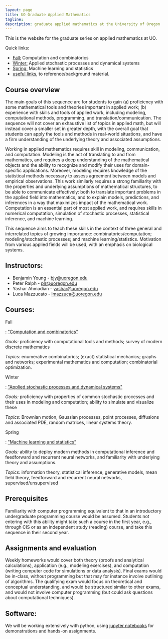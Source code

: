 ```yaml
---
layout: page
title: UO Graduate Applied Mathematics
tagline:
description: graduate applied mathematics at the University of Oregon
---
```


This is the website for the graduate series on applied mathematics at UO.

Quick links:

- [Fall:](pages/fall.md) Computation and combinatorics
- [Winter:](pages/winter.md) Applied stochastic processes and dynamical systems
- [Spring:](pages/spring.md) Machine learning and statistics
- [useful links](pages/reference.md), to reference/background material.

## Course overview

The main goals of this sequence are for students to gain (a) proficiency with some mathematical tools and theories important in applied work; (b) experience with skills and tools of applied work, including modeling, computational methods, programming, and translation/communication. The sequence will not cover an exhaustive list of topics in applied math, but will instead cover a smaller set in greater depth, with the overall goal that students can apply the tools and methods in real-world situations, and have a firm understanding of the underlying theory and associated assumptions.

Working in applied mathematics requires skill in modeling, communication, and computation. Modeling is the act of translating to and from mathematics, and requires a deep understanding of the mathematical objects and the ability to recognize and modify their uses for domain-specific applications. Moreover, modeling requires knowledge of the statistical methods necessary to assess agreement between models and empirical observations. This work similarly requires a strong familiarity with the properties and underlying assumptions of mathematical structures, to be able to communicate effectively: both to translate important problems in the applied field into mathematics, and to explain models, predictions, and inferences in a way that maximizes impact of the mathematical work. Computation is an essential part of most applied work, and requires skills in numerical computation, simulation of stochastic processes, statistical inference, and machine learning.

This sequence aims to teach these skills in the context of three general and interrelated topics of growing importance: combinatorics/computation; modeling/stochastic processes; and machine learning/statistics. Motivation from various applied fields will be used, with an emphasis on biological systems. 

## Instructors:

- Benjamin Young - bjy@uoregon.edu
- Peter Ralph - plr@uoregon.edu
- Yashar Ahmadian - yashar@uoregon.edu
- Luca Mazzucato - lmazzuca@uoregon.edu

## Courses: 


Fall

: ["Computation and combinatorics"](pages/fall.md)

*Goals:* proficiency with computational tools and methods; survey of modern discrete mathematics

*Topics:* enumerative combinatorics; (exact) statistical mechanics; graphs and networks; experimental mathematics and computation; combinatorial optimization.

Winter

: ["Applied stochastic processes and dynamical systems"](pages/winter.md)

*Goals:* proficiency with properties of common stochastic processes and their uses in modeling and computation; ability to simulate and visualize these

*Topics:* Brownian motion, Gaussian processes, point processes, diffusions and associated PDE, random matrices, linear systems theory.

Spring

: ["Machine learning and statistics"](pages/spring.md)

*Goals:* ability to deploy modern methods in computational inference and feedforward and recurrent neural networks, and familiarity with underlying theory and assumptions. 

*Topics:* information theory, statistical inference, generative models, mean field theory, feedforward and recurrent neural networks, supervised/unsupervised


## Prerequisites 

Familiarity with computer programming equivalent to that in an introductory undergraduate programming course would be assumed. Students not entering with this ability might take such a course in the first year, e.g., through CIS or as an independent study (reading) course, and take this sequence in their second year.

## Assignments and evaluation

Weekly homeworks would cover both theory (proofs and analytical calculations), application (e.g., modeling exercises), and computation (writing computer code for simulations or data analysis). Final exams would be in-class, without programming but that may for instance involve outlining of algorithms. The qualifying exam would focus on theoretical and conceptual understanding, and would be structured similar to other exams, and would not involve computer programming (but could ask questions about computational techniques).


## Software:

We will be working extensively with python, using [jupyter notebooks](https://jupyter.org/)
for demonstrations and hands-on assignments.
